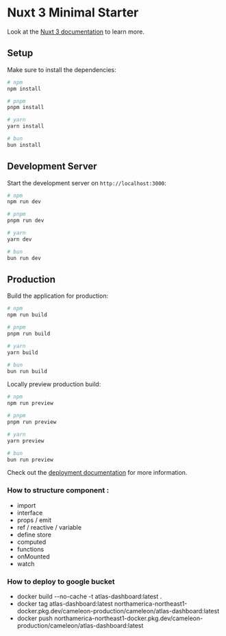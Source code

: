 # Nuxt 3 Minimal Starter

Look at the [Nuxt 3 documentation](https://nuxt.com/docs/getting-started/introduction) to learn more.

## Setup

Make sure to install the dependencies:

```bash
# npm
npm install

# pnpm
pnpm install

# yarn
yarn install

# bun
bun install
```

## Development Server

Start the development server on `http://localhost:3000`:

```bash
# npm
npm run dev

# pnpm
pnpm run dev

# yarn
yarn dev

# bun
bun run dev
```

## Production

Build the application for production:

```bash
# npm
npm run build

# pnpm
pnpm run build

# yarn
yarn build

# bun
bun run build
```

Locally preview production build:

```bash
# npm
npm run preview

# pnpm
pnpm run preview

# yarn
yarn preview

# bun
bun run preview
```

Check out the [deployment documentation](https://nuxt.com/docs/getting-started/deployment) for more information.


### How to structure component : 
  - import
  - interface
  - props / emit
  - ref / reactive / variable
  - define store 
  - computed
  - functions
  - onMounted
  - watch

### How to deploy to google bucket

- docker build --no-cache -t atlas-dashboard:latest .
- docker tag atlas-dashboard:latest northamerica-northeast1-docker.pkg.dev/cameleon-production/cameleon/atlas-dashboard:latest
- docker push northamerica-northeast1-docker.pkg.dev/cameleon-production/cameleon/atlas-dashboard:latest

